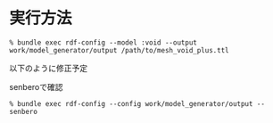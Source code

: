# 実行方法
```
% bundle exec rdf-config --model :void --output work/model_generator/output /path/to/mesh_void_plus.ttl
```

以下のように修正予定

senberoで確認
```
% bundle exec rdf-config --config work/model_generator/output --senbero
```


